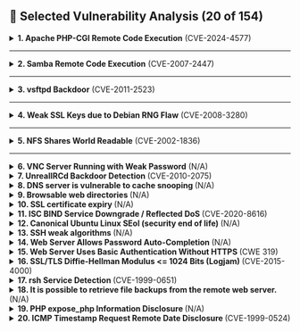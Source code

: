 ## 🔐 Selected Vulnerability Analysis (20 of 154)

<details>
<summary><strong>1. Apache PHP-CGI Remote Code Execution</strong> (CVE-2024-4577)</summary>

- **Severity**: Critical
- **Affected Service**: PHP (Apache Integration)
- **Affected Port**: N/A
- **Description**: The installed version of PHP allows arbitrary code execution via crafted CGI requests. This vulnerability can be used to gain remote shell access.
- **Suggested Fix**:
  - Update PHP to the latest patched version
  - Disable CGI execution if not needed
  - Restrict access to script directories

</details>

---

<details>
<summary><strong>2. Samba Remote Code Execution</strong> (CVE-2007-2447)</summary>

- **Severity**: High
- **Affected Service**: SMB (Samba)
- **Affected Port**: 445
- **Description**: Command injection vulnerability in Samba allows remote attackers to execute code as root via crafted requests to shared folders.
- **Suggested Fix**:
  - Upgrade Samba to a secure version
  - Disable guest access
  - Isolate Samba behind internal firewalls

</details>

---

<details>
<summary><strong>3. vsftpd Backdoor</strong> (CVE-2011-2523)</summary>

- **Severity**: Critical
- **Affected Service**: FTP (vsftpd)
- **Affected Port**: 21
- **Description**: A malicious version of vsftpd allows attackers to gain shell access by logging in with a crafted username.
- **Suggested Fix**:
  - Replace vsftpd with a trusted version
  - Restrict anonymous access
  - Monitor authentication logs

</details>

---

<details>
<summary><strong>4. Weak SSL Keys due to Debian RNG Flaw</strong> (CVE-2008-3280)</summary>

- **Severity**: Critical
- **Affected Service**: OpenSSL / OpenSSH
- **Affected Port**: 22 / HTTPS Ports
- **Description**: Weak SSL keys generated due to a flawed Debian RNG allow predictable key generation, making brute force attacks viable.
- **Suggested Fix**:
  - Regenerate all affected keys
  - Upgrade to patched OpenSSL versions
  - Reissue and revoke old certificates

</details>

---

<details>
<summary><strong>5. NFS Shares World Readable</strong> (CVE-2002-1836)</summary>

- **Severity**: High
- **Affected Service**: NFS
- **Affected Port**: 2049 TCP/UDP
- **Description**: NFS shares are exported without access restrictions, allowing unauthorized mounts.
- **Suggested Fix**:
  - Configure NFS exports with IP or hostname restrictions
  - Use firewalls to limit NFS access

</details>

---

<details>
<summary><strong>6. VNC Server Running with Weak Password</strong> (N/A) </summary>

- **Severity**: Critical
- **Affected Service**: VNC (Virtual Network Computing)
- **Affected Port**: 5900
- **Description**: VNC server allows access with weak password ("password"), enabling remote compromise.
- **Suggested Fix**:
  - Use strong passwords
  - Disable unused VNC services
  - Implement network-layer authentication

</details>

<details>
<summary><strong>7. UnrealIRCd Backdoor Detection </strong> (CVE-2010-2075) </summary>

- **Severity**: Critical
- **Affected Service**: IRC (Internet Relay Chat)
- **Affected Port**: N/A
- **Description**: Version of UnrealIRC was downloaded from a mirror site. This version contains a Trojan Horse which can be used by an attacker to execute arbitrary code from a remote machine
- **Suggested Fix**:
  - Uninstall UnrealIRC and verify the MD5/SHA before redownloading it from the official website.

</details>
<details>
<summary><strong>8. DNS server is vulnerable to cache snooping </strong> (N/A) </summary>

- **Severity**: Medium
- **Affected Service**: DNS server
- **Affected Port**: 53
- **Description**: The remote DNS server responds to queries for third-party domains that do not have the recursion bit set. This may allow a remote attacker to determine which domains have recently been resolved via this name server, and therefore which hosts have been recently visited. An attacker might find this information useful.
- **Suggested Fix**:
  - Contact DNS software vendor for a fix

</details>
<details>
<summary><strong>9. Browsable web directories </strong> (N/A) </summary>

- **Severity**: Medium
- **Affected Service**: Web directories
- **Affected Port**:
- **Description**: Multiple Nessus plugins identified directories on the web server that are browsable.
- ## **Suggested Fix**:
  - Use access restrictions to ensure confidentiality on sensitive files/folders.

</details>
<details>
<summary><strong>10. SSL certificate expiry </strong> (N/A) </summary>

- **Severity**: Medium
- **Affected Service**: Browsing the web
- **Affected Port**: 80/443
- **Description**: This plugin checks expiry dates of certificates associated with SSL- enabled services on the target and reports whether any have already expired. Expired SSL certificates cannot be verified
- **Suggested Fix**:
  - Obtain and install a valid SSL certificate to replace the existing one.

</details>
<details>
<summary><strong>11. ISC BIND Service Downgrade / Reflected DoS  </strong> (CVE-2020-8616) </summary>

- **Severity**: High
- **Affected Service**: DNS/BIND
- **Affected Port**: 53
- **Description**: According to its self-reported version, the instance of ISC BIND 9 running on the remote name server is affected by performance downgrade and Reflected DoS vulnerabilities. This is due to BIND DNS not sufficiently limiting the number fetches which may be performed while processing a referral response.

An unauthenticated, remote attacker can exploit this to cause degrade the service of the recursive server or to use the affected server as a reflector in a reflection attack.

- **Suggested Fix**:
  - Upgrade to the ISC BIND version referenced in the vendor advisory.

</details>
<details>
<summary><strong>12. Canonical Ubuntu Linux SEol (security end of life)  </strong> (N/A) </summary>

- **Severity**: Critical
- **Affected Service**: Canonical
- **Affected Port**: N/A
- **Description**: According to its version, Canonical Ubuntu Linux is 8.04.x. It is, therefore, no longer maintained by its vendor or provider. Lack of support implies that no new security patches for the product will be released by the vendor. As a result, it may contain security vulnerabilities. Canonical Ubuntu Linux 8.04x is also open source, making it even more susceptible to an attack.
- **Suggested Fix**:
  - Upgrade to a version of Canonical Ubuntu Linux that is currently supported.

</details>
<details>
<summary><strong>13. SSH weak algorithms </strong> (N/A) </summary>

- **Severity**: Medium
- **Affected Service**: SSH
- **Affected Port**: 22
- **Description**: Nessus has detected that the remote SSH server is configured to use the Arcfour stream cipher or no cipher at all. RFC 4253 advises against using Arcfour due to an issue with weak keys.
- **Suggested Fix**:
  - Contact the vendor or consult product documentation to remove the weak ciphers.

</details>
<details>
<summary><strong>14. Web Server Allows Password Auto-Completion </strong> (N/A) </summary>

- **Severity**: Low
- **Affected Service**: Web servers
- **Affected Port**: 80/443
- **Description**: The remote web server contains at least one HTML form field that has an input of type 'password' where 'autocomplete' is not set to 'off'. While this does not represent a risk to this web server per se, it does mean that users who use the affected forms may have their credentials saved in their browsers, which could in turn lead to a loss of confidentiality if any of them use a shared host or if their machine is compromised at some point.
- **Suggested Fix**:
  - Turn 'autocomplete' off on password fields in the affected web servers

</details>
<details>
<summary><strong>15. Web Server Uses Basic Authentication Without HTTPS </strong> (CWE 319) </summary>

- **Severity**: Low
- **Affected Service**: HTTP traffic
- **Affected Port**: 80
- **Description**: The remote web server contains web pages that are protected by 'Basic' authentication over cleartext. An attacker eavesdropping the traffic might obtain logins and passwords of valid users.
- **Suggested Fix**:
  - Make sure that HTTP authentication is transmitted over HTTPS.

</details>
<details>
<summary><strong>16. SSL/TLS Diffie-Hellman Modulus <= 1024 Bits (Logjam) </strong> (CVE-2015-4000) </summary>

- **Severity**: Low
- **Affected Service**: TLS
- **Affected Port**: N/A
- **Description**: The remote host allows SSL/TLS connections with one or more Diffie-Hellman moduli less than or equal to 1024 bits. Through cryptanalysis, a third party may be able to find the shared secret in a short amount of time. This may allow an attacker to recover the plaintext or potentially violate the integrity of connections.
- **Suggested Fix**:
  - Reconfigure the service to use a unique Diffie-Hellman moduli of 2048 bits or greater.

</details>
<details>
<summary><strong>17. rsh Service Detection </strong> (CVE-1999-0651) </summary>

- **Severity**: High
- **Affected Service**: RSH
- **Affected Port**: 514
- **Description**: The rsh service is running on the remote host. This service is vulnerable since data is passed between the rsh client and server in cleartext. A man-in-the-middle attacker can exploit this to sniff logins and passwords. Also, it may allow poorly authenticated logins without passwords.
- **Suggested Fix**:
  - Comment out the 'rsh' line in /etc/inetd.conf and restart the inetd process. Alternatively, disable this service and use SSH instead.

</details>
<details>
<summary><strong>18. It is possible to retrieve file backups from the remote web server. </strong> (N/A) </summary>

- **Severity**: Medium
- **Affected Service**: Backup file server
- **Affected Port**: N/A
- **Description**: By appending various suffixes (ie: .old, .bak, ~, etc...) to the names of various files on the remote host, it seems possible to retrieve their contents, which may result in disclosure of sensitive information.
- **Suggested Fix**:

  - Ensure the files do not contain any sensitive information, such as credentials to connect to a database, and delete or protect those files that should not be accessible. Additionally, scan for leftover backup files duriong redeployment.
  </details>
  <details>
  <summary><strong>19. PHP expose_php Information Disclosure </strong> (N/A) </summary>

- **Severity**: Medium
- **Affected Service**: PHP
- **Affected Port**:
- **Description**: The PHP install on the remote server is configured in a way that allows disclosure of potentially sensitive information to an attacker through a special URL. Such a URL triggers an Easter egg built into PHP itself.
- **Suggested Fix**:
  - In the PHP configuration file, php.ini, set the value for 'expose_php' to 'Off' to disable this behavior. Restart the web server daemon to put this change into effect.

</details>
<details>
<summary><strong>20. ICMP Timestamp Request Remote Date Disclosure </strong> (CVE-1999-0524) </summary>

- **Severity**: Medium
- **Affected Service**: ICMP
- **Affected Port**:
- **Description**: The remote host answers to an ICMP timestamp request. This allows an attacker to know the date that is set on the targeted machine, which may assist an unauthenticated, remote attacker in defeating time-based authentication protocols.
- **Suggested Fix**:
  - Filter out the ICMP timestamp requests (13), and the outgoing ICMP timestamp replies (14).

</details>
